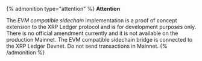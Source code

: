 {% admonition type="attention" %}
**Attention**

The _EVM compatible sidechain_ implementation  is a proof of concept extension to the XRP Ledger protocol and is for development purposes only. There is no official amendment currently and it is not available on the production Mainnet. The EVM compatible sidechain bridge is connected to the XRP Ledger Devnet. Do not send transactions in Mainnet.
{% /admonition %}